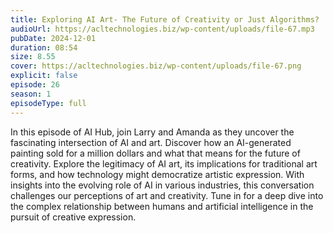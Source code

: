 ```yaml
---
title: Exploring AI Art- The Future of Creativity or Just Algorithms? 
audioUrl: https://acltechnologies.biz/wp-content/uploads/file-67.mp3
pubDate: 2024-12-01
duration: 08:54
size: 8.55
cover: https://acltechnologies.biz/wp-content/uploads/file-67.png
explicit: false
episode: 26
season: 1
episodeType: full
---
```

In this episode of AI Hub, join Larry and Amanda as they uncover the fascinating intersection of AI and art. Discover how an AI-generated painting sold for a million dollars and what that means for the future of creativity. Explore the legitimacy of AI art, its implications for traditional art forms, and how technology might democratize artistic expression. With insights into the evolving role of AI in various industries, this conversation challenges our perceptions of art and creativity. Tune in for a deep dive into the complex relationship between humans and artificial intelligence in the pursuit of creative expression.